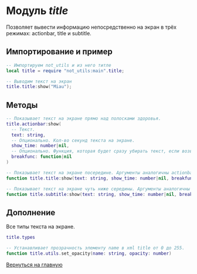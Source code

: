 # Модуль *title*

Позволяет вывести информацию непосредственно на экран в трёх режимах: actionbar, title и subtitle.

## Импортирование и пример

```lua
-- Импортируем not_utils и из него титле
local title = require "not_utils:main".title;

-- Выводим текст на экран
title.title:show("Miau");
```

## Методы

```lua
-- Показывает текст на экране прямо над полосками здоровья.
title.actionbar:show(
  -- Текст.
  text: string,
  -- Опционально. Кол-во секунд текста на экране.
  show_time: number|nil,
  -- Опционально. Функция, которая будет сразу убирать текст, если возвращает true.
  breakfunc: function|nil
)

-- Показывает текст на экране посередине. Аргументы аналогичны actionbar.
function title.title:show(text: string, show_time: number|nil, breakfunc: function|nil)

-- Показывает текст на экране чуть ниже середины. Аргументы аналогичны actionbar.
function title.subtitle:show(text: string, show_time: number|nil, breakfunc: function|nil)
```

## Дополнение

Все типы текста на экране.

```lua
title.types
```

```lua
-- Устанавливает прозрачность элементу name в xml title от 0 до 255.
function title.utils.set_opacity(name: string, opacity: number)
```

[Вернуться на главную](../index.md)
